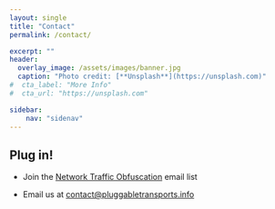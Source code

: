 ```yaml
---
layout: single
title: "Contact"
permalink: /contact/

excerpt: ""
header:
  overlay_image: /assets/images/banner.jpg
  caption: "Photo credit: [**Unsplash**](https://unsplash.com)"
#  cta_label: "More Info"
#  cta_url: "https://unsplash.com"

sidebar:
    nav: "sidenav"
---
```



## Plug in!

* Join the [Network Traffic Obfuscation](https://groups.google.com/forum/#!forum/traffic-obf) email list

* Email us at [contact@pluggabletransports.info](mailto:contact@pluggabletransports.info)

<!--
<form action="//formspree.io/info@pluggabletransports.info" method="POST">
Name (optional): <input type="text" name="name">
Email*: <input type="email" name="_replyto">
<br/> <input type="submit" class="button fit special" value="Send">
</form>
 -->
